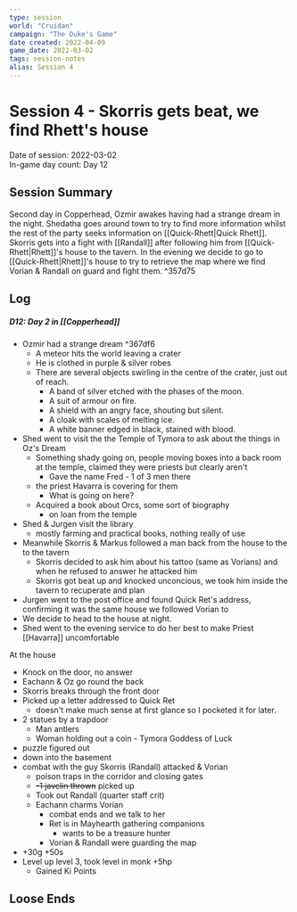 ```yaml
---
type: session
world: "Cruidan"
campaign: "The Duke's Game"
date created: 2022-04-09
game_date: 2022-03-02
tags: session-notes
alias: Session 4
---
```

# Session 4 - Skorris gets beat, we find Rhett's house
Date of session: 2022-03-02  
In-game day count: Day 12

## Session Summary
Second day in Copperhead, Ozmir awakes having had a strange dream in the night. Shedatha goes around town to try to find more information whilst the rest of the party seeks information on [[Quick-Rhett|Quick Rhett]]. Skorris gets into a fight with [[Randall]] after following him from [[Quick-Rhett|Rhett]]'s house to the tavern. In the evening we decide to go to [[Quick-Rhett|Rhett]]'s house to try to retrieve the map where we find Vorian & Randall on guard and fight them. ^357d75

## Log
##### D12: Day 2 in [[Copperhead]]
- Ozmir had a strange dream ^367df6
	- A meteor hits the world leaving a crater
	- He is clothed in purple & silver robes
	- There are several objects swirling in the centre of the crater, just out of reach.
		- A band of silver etched with the phases of the moon.
		- A suit of armour on fire.
		- A shield with an angry face, shouting but silent.
		- A cloak with scales of melting ice.
		- A white banner edged in black, stained with blood.
- Shed went to visit the the Temple of Tymora to ask about the things in Oz's Dream
	- Something shady going on, people moving boxes into a back room at the temple, claimed they were priests but clearly aren't
		- Gave the name Fred - 1 of 3 men there
	- the priest Havarra is covering for them
		- What is going on here?
	- Acquired a book about Orcs, some sort of biography
		- on loan from the temple
- Shed & Jurgen visit the library
	- mostly farming and practical books, nothing really of use
- Meanwhile Skorris & Markus followed a man back from the house to the to the tavern
	- Skorris decided to ask him about his tattoo (same as Vorians) and when he refused to answer he attacked him
	- Skorris got beat up and knocked unconcious, we took him inside the tavern to recuperate and plan
- Jurgen went to the post office and found Quick Ret's address, confirming it was the same house we followed Vorian to
- We decide to head to the house at night.
- Shed went to the evening service to do her best to make Priest [[Havarra]] uncomfortable

At the house
- Knock on the door, no answer
- Eachann & Oz go round the back
- Skorris breaks through the front door
- Picked up a letter addressed to Quick Ret
	- doesn't make much sense at first glance so I pocketed it for later.
- 2 statues by a trapdoor
	- Man antlers
	- Woman holding out a coin - Tymora Goddess of Luck
- puzzle figured out
- down into the basement
- combat with the guy Skorris (Randall) attacked & Vorian
	- poison traps in the corridor and closing gates
	- ~~-1 javelin thrown~~  picked up
	- Took out Randall (quarter staff crit)
	- Eachann charms Vorian
		- combat ends and we talk to her
		- Ret is in Mayhearth gathering companions
			- wants to be a treasure hunter
		- Vorian & Randall were guarding the map
- +30g +50s
- Level up level 3, took level in monk +5hp
	- Gained Ki Points

## Loose Ends

